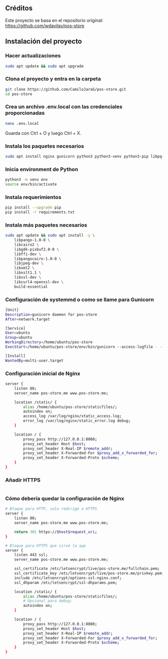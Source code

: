 ## Créditos
Este proyecto se basa en el repositorio original:  
https://github.com/wdavilav/pos-store

## Instalación del proyecto  
### Hacer actualizaciones
```bash
sudo apt update && sudo apt upgrade
```  
### Clona el proyecto y entra en la carpeta
```bash
git clone https://github.com/CamiloJaraG/pos-store.git
cd pos-store
```  
### Crea un archivo .env.local con las credenciales proporcionadas
```bash
nano .env.local
```
Guarda con Ctrl + O y luego Ctrl + X.  
### Instala los paquetes necesarios
```bash
sudo apt install nginx gunicorn python3 python3-venv python3-pip libpq-dev certbot python3-certbot-nginx

```  
### Inicia environment de Python
```bash
python3 -m venv env
source env/bin/activate
```
### Instala requerimientos
```bash
pip install --upgrade pip
pip install -r requirements.txt
```
### Instala más paquetes necesarios
```bash
sudo apt update && sudo apt install -y \
    libpango-1.0-0 \
    libcairo2 \
    libgdk-pixbuf2.0-0 \
    libffi-dev \
    libpangocairo-1.0-0 \
    libjpeg-dev \
    libxml2 \
    libxslt1.1 \
    libssl-dev \
    libcurl4-openssl-dev \
    build-essential

```
### Configuración de systemmd o como se llame para Gunicorn
```bash
[Unit]
Description=gunicorn daemon for pos-store
After=network.target

[Service]
User=ubuntu
Group=ubuntu
WorkingDirectory=/home/ubuntu/pos-store
ExecStart=/home/ubuntu/pos-store/env/bin/gunicorn --access-logfile - --workers 3 --bind 127.0.0.1:8080 config.wsgi:application

[Install]
WantedBy=multi-user.target
```
### Configuración inicial de Nginx
```bash
server {
    listen 80;
    server_name pos-store.me www.pos-store.me;

    location /static/ {
        alias /home/ubuntu/pos-store/staticfiles/;
        autoindex on;
        access_log /var/log/nginx/static_access.log;
        error_log /var/log/nginx/static_error.log debug;
    }

    location / {
        proxy_pass http://127.0.0.1:8080;
        proxy_set_header Host $host;
        proxy_set_header X-Real-IP $remote_addr;
        proxy_set_header X-Forwarded-For $proxy_add_x_forwarded_for;
        proxy_set_header X-Forwarded-Proto $scheme;
    }
}
```
### Añadir HTTPS
```bash

```

### Cómo debería quedar la configuración de Nginx
```bash
# Bloque para HTTP, solo redirige a HTTPS
server {
    listen 80;
    server_name pos-store.me www.pos-store.me;

    return 301 https://$host$request_uri;
}

# Bloque para HTTPS que sirve la app
server {
    listen 443 ssl;
    server_name pos-store.me www.pos-store.me;

    ssl_certificate /etc/letsencrypt/live/pos-store.me/fullchain.pem;
    ssl_certificate_key /etc/letsencrypt/live/pos-store.me/privkey.pem;
    include /etc/letsencrypt/options-ssl-nginx.conf;
    ssl_dhparam /etc/letsencrypt/ssl-dhparams.pem;

    location /static/ {
        alias /home/ubuntu/pos-store/staticfiles/;
        # Opcional para debug:
        autoindex on;
    }

    location / {
        proxy_pass http://127.0.0.1:8080;
        proxy_set_header Host $host;
        proxy_set_header X-Real-IP $remote_addr;
        proxy_set_header X-Forwarded-For $proxy_add_x_forwarded_for;
        proxy_set_header X-Forwarded-Proto $scheme;
    }
}

```
